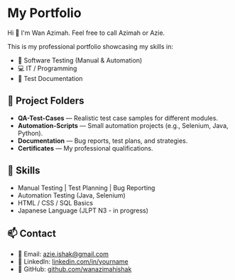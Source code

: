 # My Portfolio

Hi 👋 I'm Wan Azimah. Feel free to call Azimah or Azie. 

This is my professional portfolio showcasing my skills in:
- 🧪 Software Testing (Manual & Automation)
- 💻 IT / Programming
- 📝 Test Documentation

## 📂 Project Folders
- **QA-Test-Cases** — Realistic test case samples for different modules.
- **Automation-Scripts** — Small automation projects (e.g., Selenium, Java, Python).
- **Documentation** — Bug reports, test plans, and strategies.
- **Certificates** — My professional qualifications.

## 🌟 Skills
- Manual Testing | Test Planning | Bug Reporting
- Automation Testing (Java, Selenium)
- HTML / CSS / SQL Basics
- Japanese Language (JLPT N3 - in progress)

## 📫 Contact
- 📧 Email: azie.ishak@gmail.com
- 💼 LinkedIn: [linkedin.com/in/yourname](https://linkedin.com)
- 🐙 GitHub: [github.com/wanazimahishak](https://github.com/wanazimahishak)
